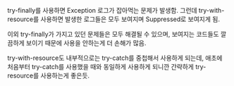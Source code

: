 try-finally를 사용하면 Exception 로그가 잡아먹는 문제가 발생함.
그런데 try-with-resource를 사용하면 발생한 로그들은 모두 보여지며 Suppressed로 보여지게 됨.

이외 try-finally가 가지고 있던 문제들은 모두 해결될 수 있으며, 보여지는 코드들도 깔끔하게 보이기 때문에 사용을 안하는게 더 손해가 많음.

try-with-resource도 내부적으로는 try-catch를 중첩해서 사용하게 되는데, 애초에 처음부터 try-catch를 사용했을 때와 동일하게 사용하게 되니깐 간략하게 try-resource를 사용하는게 좋은듯.